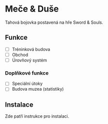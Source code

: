 # Meče & Duše

Tahová bojovka postavená na hře Sword & Souls.

## Funkce

- [ ] Tréninková budova
- [ ] Obchod
- [ ] Úrovňový systém

### Doplňkové funkce

- [ ] Speciální útoky
- [ ] Budova muzea (statistiky)

## Instalace

Zde patří instrukce pro instalaci.
